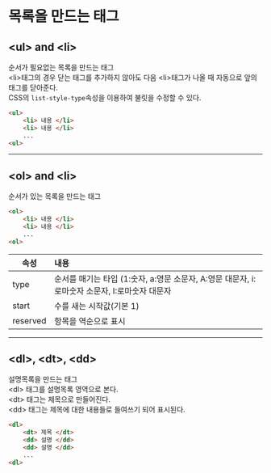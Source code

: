# 목록을 만드는 태그

## **&#60;ul&#62; and &#60;li&#62;**

순서가 필요없는 목록을 만드는 태그  
&#60;li&#62;태그의 경우 닫는 태그를 추가하지 않아도 다음 &#60;li&#62;태그가 나올 때 자동으로 앞의 태그를 닫아준다.  
CSS의 `list-style-type`속성을 이용하여 불릿을 수정할 수 있다.

```HTML
<ul>
    <li> 내용 </li>
    <li> 내용 </li>
    ...
<ul>
```

---

## **&#60;ol&#62; and &#60;li&#62;**

순서가 있는 목록을 만드는 태그

```HTML
<ol>
    <li> 내용 </li>
    <li> 내용 </li>
    ...
<ol>
```

|속성|내용|
|---|:---|
|type|순서를 매기는 타입 (1:숫자, a:영문 소문자, A:영문 대문자, i:로마숫자 소문자, I:로마숫자 대문자|
|start|수를 새는 시작값(기본 1)|
|reserved|항목을 역순으로 표시|

---

## **&#60;dl&#62;, &#60;dt&#62;, &#60;dd&#62;**

설명목록을 만드는 태그  
&#60;dl&#62; 태그를 설명목록 영역으로 본다.  
&#60;dt&#62; 태그는 제목으로 만들어진다.  
&#60;dd&#62; 태그는 제목에 대한 내용들로 들여쓰기 되어 표시된다.  

```HTML
<dl>
    <dt> 제목 </dt>
    <dd> 설명 </dd>
    <dd> 설명 </dd>
    ...
<dl>
```